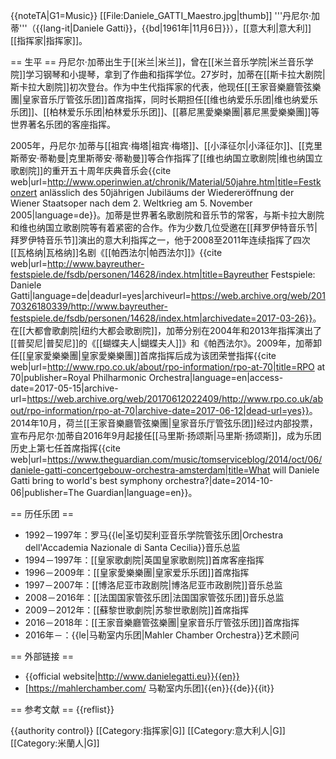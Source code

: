 {{noteTA|G1=Music}}
[[File:Daniele_GATTI_Maestro.jpg|thumb]]
'''丹尼尔·加蒂'''（{{lang-it|Daniele Gatti}}，{{bd|1961年|11月6日}}），[[意大利|意大利]][[指挥家|指挥家]]。

== 生平 ==
丹尼尔·加蒂出生于[[米兰|米兰]]，曾在[[米兰音乐学院|米兰音乐学院]]学习钢琴和小提琴，拿到了作曲和指挥学位。27岁时，加蒂在[[斯卡拉大剧院|斯卡拉大剧院]]初次登台。作为中生代指挥家的代表，他现任[[王家音樂廳管弦樂團|皇家音乐厅管弦乐团]]首席指挥，同时长期担任[[维也纳爱乐乐团|维也纳爱乐乐团]]、[[柏林爱乐乐团|柏林爱乐乐团]]、[[慕尼黑愛樂樂團|慕尼黑愛樂樂團]]等世界著名乐团的客座指挥。

2005年，丹尼尔·加蒂与[[祖宾·梅塔|祖宾·梅塔]]、[[小泽征尔|小泽征尔]]、[[克里斯蒂安·蒂勒曼|克里斯蒂安·蒂勒曼]]等合作指挥了[[维也纳国立歌剧院|维也纳国立歌剧院]]的重开五十周年庆典音乐会<ref>{{cite web|url=http://www.operinwien.at/chronik/Material/50jahre.htm|title=Festkonzert anlässlich des 50jährigen Jubiläums der Wiedereröffnung der Wiener Staatsoper nach dem 2. Weltkrieg am 5. November 2005|language=de}}</ref>。加蒂是世界著名歌剧院和音乐节的常客，与斯卡拉大剧院和维也纳国立歌剧院等有着紧密的合作。作为少数几位受邀在[[拜罗伊特音乐节|拜罗伊特音乐节]]演出的意大利指挥之一，他于2008至2011年连续指挥了四次[[瓦格纳|瓦格纳]]名剧《[[帕西法尔|帕西法尔]]》<ref>{{cite web|url=http://www.bayreuther-festspiele.de/fsdb/personen/14628/index.htm|title=Bayreuther Festspiele: Daniele Gatti|language=de|deadurl=yes|archiveurl=https://web.archive.org/web/20170326180339/http://www.bayreuther-festspiele.de/fsdb/personen/14628/index.htm|archivedate=2017-03-26}}</ref>。在[[大都會歌劇院|纽约大都会歌剧院]]，加蒂分别在2004年和2013年指挥演出了[[普契尼|普契尼]]的《[[蝴蝶夫人|蝴蝶夫人]]》和《帕西法尔》。2009年，加蒂卸任[[皇家愛樂樂團|皇家愛樂樂團]]首席指挥后成为该团荣誉指挥<ref>{{cite web|url=http://www.rpo.co.uk/about/rpo-information/rpo-at-70|title=RPO at 70|publisher=Royal Philharmonic Orchestra|language=en|access-date=2017-05-15|archive-url=https://web.archive.org/web/20170612022409/http://www.rpo.co.uk/about/rpo-information/rpo-at-70|archive-date=2017-06-12|dead-url=yes}}</ref>。2014年10月，荷兰[[王家音樂廳管弦樂團|皇家音乐厅管弦乐团]]经过内部投票，宣布丹尼尔·加蒂自2016年9月起接任[[马里斯·扬颂斯|马里斯·扬颂斯]]，成为乐团历史上第七任首席指挥<ref>{{cite web|url=https://www.theguardian.com/music/tomserviceblog/2014/oct/06/daniele-gatti-concertgebouw-orchestra-amsterdam|title=What will Daniele Gatti bring to world's best symphony orchestra?|date=2014-10-06|publisher=The Guardian|language=en}}</ref>。

== 历任乐团 ==
* 1992－1997年：罗马{{le|圣切契利亚音乐学院管弦乐团|Orchestra dell'Accademia Nazionale di Santa Cecilia}}音乐总监
* 1994－1997年：[[皇家歌劇院|英国皇家歌剧院]]首席客座指挥
* 1996－2009年：[[皇家愛樂樂團|皇家爱乐乐团]]首席指挥
* 1997－2007年：[[博洛尼亚市政剧院|博洛尼亚市政剧院]]音乐总监
* 2008－2016年：[[法国国家管弦乐团|法国国家管弦乐团]]音乐总监
* 2009－2012年：[[蘇黎世歌劇院|苏黎世歌剧院]]首席指挥
* 2016－2018年：[[王家音樂廳管弦樂團|皇家音乐厅管弦乐团]]首席指挥
* 2016年－：{{le|马勒室内乐团|Mahler Chamber Orchestra}}艺术顾问

== 外部链接 ==
* {{official website|http://www.danielegatti.eu}}{{en}}
* [https://mahlerchamber.com/ 马勒室内乐团]{{en}}{{de}}{{it}}

== 参考文献 ==
{{reflist}}

{{authority control}}
[[Category:指挥家|G]]
[[Category:意大利人|G]]
[[Category:米蘭人|G]]
